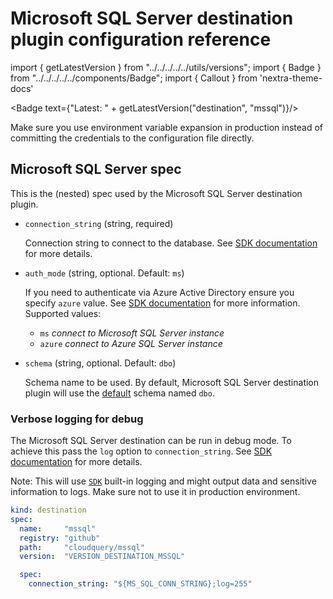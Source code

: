 # Microsoft SQL Server destination plugin configuration reference

import { getLatestVersion } from "../../../../../utils/versions";
import { Badge } from "../../../../../components/Badge";
import { Callout } from 'nextra-theme-docs'

<Badge text={"Latest: " + getLatestVersion("destination", "mssql")}/>

<Callout type="info">
Make sure you use environment variable expansion in production instead of committing the credentials to the configuration file directly.
</Callout>

## Microsoft SQL Server spec

This is the (nested) spec used by the Microsoft SQL Server destination plugin.

- `connection_string` (string, required)

  Connection string to connect to the database.
  See [SDK documentation](https://github.com/microsoft/go-mssqldb#connection-parameters-and-dsn) for more details.

- `auth_mode` (string, optional. Default: `ms`)

  If you need to authenticate via Azure Active Directory ensure you specify `azure` value.
  See [SDK documentation](https://github.com/microsoft/go-mssqldb#azure-active-directory-authentication) for more
  information.
  Supported values:

    - `ms` _connect to Microsoft SQL Server instance_
    - `azure` _connect to Azure SQL Server instance_

- `schema` (string, optional. Default: `dbo`)

  Schema name to be used. 
  By default, Microsoft SQL Server destination plugin will use the
  [default](https://learn.microsoft.com/en-us/sql/relational-databases/security/authentication-access/ownership-and-user-schema-separation?view=sql-server-ver16#the-dbo-schema)
  schema named `dbo`.

### Verbose logging for debug

The Microsoft SQL Server destination can be run in debug mode.
To achieve this pass the `log` option to `connection_string`.
See [SDK documentation](https://github.com/microsoft/go-mssqldb#connection-parameters-and-dsn) for more details.

Note: This will use [`SDK`](https://github.com/microsoft/go-mssqldb) built-in logging
and might output data and sensitive information to logs.
Make sure not to use it in production environment.

```yaml
kind: destination
spec:
  name:     "mssql"
  registry: "github"
  path:     "cloudquery/mssql"
  version:  "VERSION_DESTINATION_MSSQL"

  spec:
    connection_string: "${MS_SQL_CONN_STRING};log=255"
```
